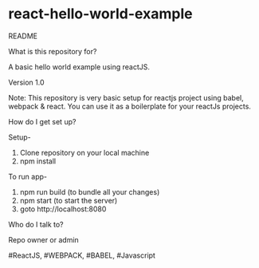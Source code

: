 # react-hello-world-example

README

What is this repository for?

  A basic hello world example using reactJS.
    
  Version 1.0
  
  Note: This repository is very basic setup for reactjs project using
  babel, webpack & react. You can use it as a boilerplate for
  your reactJs projects. 
  
How do I get set up?

Setup-

  1. Clone repository on your local machine
  2. npm install
  
To run app-

  1. npm run build (to bundle all your changes)
  2. npm start (to start the server)
  3. goto http://localhost:8080
  
Who do I talk to?

Repo owner or admin

#ReactJS, #WEBPACK, #BABEL, #Javascript
